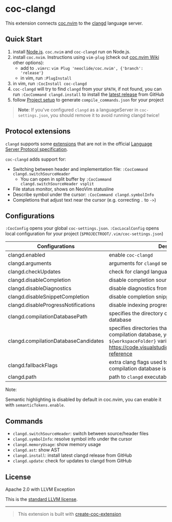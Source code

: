 # coc-clangd

This extension connects [coc.nvim][] to the [clangd][] language server.

## Quick Start

1. install [Node.js][]. `coc.nvim` and `coc-clangd` run on Node.js.
1. install `coc.nvim`. Instructions using `vim-plug` (check out [coc.nvim Wiki][] other options):
   - add to `.vimrc`: `vim Plug 'neoclide/coc.nvim', {'branch': 'release'}`
   - in vim, run `:PlugInstall`
1. in vim, run `:CocInstall coc-clangd`
1. `coc-clangd` will try to find `clangd` from your `$PATH`, if not found, you can run `:CocCommand clangd.install` to install the [latest release][] from GitHub
1. follow [Project setup][] to generate `compile_commands.json` for your project

> **Note**: If you've configured `clangd` as a languageServer in `coc-settings.json`, you should remove it to avoid running clangd twice!

## Protocol extensions

`clangd` supports some [extensions][] that are not in the official [Language Server Protocol specification][lsp].

`coc-clangd` adds support for:

- Switching between header and implementation file: `:CocCommand clangd.switchSourceHeader`
  - You can open in split buffer by `:CocCommand clangd.switchSourceHeader vsplit`
- File status monitor, shows on NeoVim statusline
- Describe symbol under the cursor: `:CocCommand clangd.symbolInfo`
- Completions that adjust text near the cursor (e.g. correcting `.` to `->`)

## Configurations

`:CocConfig` opens your global `coc-settings.json`. `:CocLocalConfig` opens local configuration for your project (`$PROJECTROOT/.vim/coc-settings.json`)

| Configurations                        | Description                                                                          | Default  |
| -------------------------------       | ------------------------------------------------------------------------------------ | -------- |
| clangd.enabled                        | enable `coc-clangd`                                                                  | `true`   |
| clangd.arguments                      | arguments for `clangd` server                                                        | `[]`     |
| clangd.checkUpdates                   | check for clangd language server updates on startup                                  | `false`  |
| clangd.disableCompletion              | disable completion source from clangd                                                | `false`  |
| clangd.disableDiagnostics             | disable diagnostics from clangd                                                      | `false`  |
| clangd.disableSnippetCompletion       | disable completion snippet from clangd                                               | `false`  |
| clangd.disableProgressNotifications   | disable indexing progress notifications from clangd                                  | `false`  |
| clangd.compilationDatabasePath        | specifies the directory containing the compilation database                          | `''`     |
| clangd.compilationDatabaseCandidates  | specifies directories that may contain the compilation database, you can use `${workspaceFolder}` variables <https://code.visualstudio.com/docs/editor/variables-reference>               | `[]`     |
| clangd.fallbackFlags                  | extra clang flags used to parse files when no compilation database is found          | `[]`     |
| clangd.path                           | path to `clangd` executable                                                          | `clangd` |

Note:

Semantic highlighting is disabled by default in coc.nvim, you can enable it with `semanticTokens.enable`.

## Commands

- `clangd.switchSourceHeader`: switch between source/header files
- `clangd.symbolInfo`: resolve symbol info under the cursor
- `clangd.memoryUsage`: show memory usage
- `clangd.ast`: show AST
- `clangd.install`: install latest clangd release from GitHub
- `clangd.update`: check for updates to clangd from GitHub

## License

Apache 2.0 with LLVM Exception

This is the [standard LLVM license](https://llvm.org/foundation/relicensing/).

---

> This extension is built with [create-coc-extension](https://github.com/fannheyward/create-coc-extension)

[node.js]: https://nodejs.org/en/
[clangd]: https://clangd.llvm.org/installation.html
[coc.nvim]: https://github.com/neoclide/coc.nvim
[coc.nvim wiki]: https://github.com/neoclide/coc.nvim/wiki/Install-coc.nvim
[lsp]: https://microsoft.github.io/language-server-protocol/specification
[extensions]: https://clangd.llvm.org/extensions.html
[latest release]: https://github.com/clangd/clangd/releases
[project setup]: https://clangd.llvm.org/installation.html#project-setup
